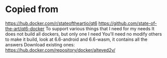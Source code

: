 # Copied from
https://hub.docker.com/r/stateoftheartio/qt6
https://github.com/state-of-the-art/qt6-docker
To support various things that I need for my needs
It does not build all dockers, but only one I need
You'll need no modify others to make it build, look at 6.6-android and 6.6-wasm, it contains all the answers
Download existing ones: https://hub.docker.com/repository/docker/alteved2v/

